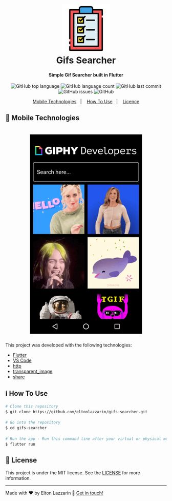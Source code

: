 <h1 align="center">
    <img alt="Logo Icon" src="https://github.com/eltonlazzarin/todo-list/blob/master/screenshots/icon/todolist.svg" height="150px" width="150px" /> 
    <br>
    Gifs Searcher
</h1>

<h4 align="center">
  Simple Gif Searcher built in Flutter
</h4>
<p align="center">
  <img alt="GitHub top language" src="https://img.shields.io/github/languages/top/eltonlazzarin/gifs-searcher">

  <img alt="GitHub language count" src="https://img.shields.io/github/languages/count/eltonlazzarin/gifs-searcher">

  <img alt="GitHub last commit" src="https://img.shields.io/github/last-commit/eltonlazzarin/gifs-searcher">

  <img alt="GitHub issues" src="https://img.shields.io/github/issues/eltonlazzarin/gifs-searcher">
  
  <img alt="GitHub" src="https://img.shields.io/github/license/eltonlazzarin/gifs-searcher">

<p align="center">
  <a href="#rocket-mobile-technologies">Mobile Technologies</a>&nbsp;&nbsp;&nbsp;|&nbsp;&nbsp;&nbsp;
  <a href="#information_source-how-to-use">How To Use</a>&nbsp;&nbsp;&nbsp;|&nbsp;&nbsp;&nbsp;
  <a href="#memo-license">Licence</a>
</p>

## :rocket: Mobile Technologies

<h1 align="center">
    <img alt="Gifs Searcher Image" src="https://github.com/eltonlazzarin/gifs-searcher/blob/master/screenshots/gifssearcher.gif" hight="380" width="350" />
</h1>

This project was developed with the following technologies:

- [Flutter](https://github.com/flutter/flutter)
- [VS Code](https://code.visualstudio.com)
- [http](https://pub.dev/packages/http)
- [transparent_image](https://pub.dev/packages/transparent_image)
- [share](https://pub.dev/packages/share)

## :information_source: How To Use

```bash
# Clone this repository
$ git clone https://github.com/eltonlazzarin/gifs-searcher.git

# Go into the repository
$ cd gifs-searcher

# Run the app - Run this command line after your virtual or physical mobile be connected on your computer
$ flutter run
```

## :memo: License

This project is under the MIT license. See the [LICENSE](https://github.com/eltonlazzarin/gifs-searcher/blob/master/LICENSE) for more information.

---

Made with ♥ by Elton Lazzarin :wave: [Get in touch!](https://www.linkedin.com/in/eltonlazzarin/)
